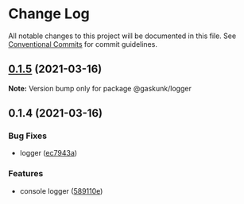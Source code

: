 # Change Log

All notable changes to this project will be documented in this file.
See [Conventional Commits](https://conventionalcommits.org) for commit guidelines.

## [0.1.5](https://github.com/shuta13/gaskunk/tree/main/packages/@gaskunk/logger/compare/v0.1.4...v0.1.5) (2021-03-16)

**Note:** Version bump only for package @gaskunk/logger





## 0.1.4 (2021-03-16)


### Bug Fixes

* logger ([ec7943a](https://github.com/shuta13/gaskunk/tree/main/packages/@gaskunk/logger/commit/ec7943ab55b390cba572d901c4ea496fe0f237f6))


### Features

* console logger ([589110e](https://github.com/shuta13/gaskunk/tree/main/packages/@gaskunk/logger/commit/589110ed131395e7e00cd084fe0c1dedd1d5f7a0))
